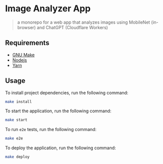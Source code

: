 # Image Analyzer App

> a monorepo for a web app that analyzes images using MobileNet (in-browser) and ChatGPT (Cloudflare Workers)

## Requirements

- [GNU Make](https://www.gnu.org/software/make)
- [Nodejs](https://nodejs.org/en/)
- [Yarn](https://yarnpkg.com/)

## Usage

To install project dependencies, run the following command:
```bash
make install
``` 

To start the application, run the following command:
```bash
make start
```

To run `e2e` tests, run the following command:
```bash
make e2e
```

To deploy the application, run the following command:
```bash
make deploy
```
